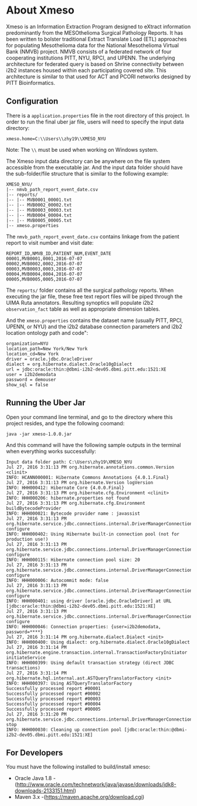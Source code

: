 # About Xmeso

Xmeso is an Information Extraction Program designed to eXtract information predominantly from
the MESOthelioma Surgical Pathology Reports. It has been written to bolster traditional Extract
Translate Load (ETL) approaches for populating Mesothelioma data for the National
Mesothelioma Virtual Bank (NMVB) project. NMVB consists of a federated network of four
cooperating institutions PITT, NYU, RPCI, and UPENN. The underlying architecture for
federated query is based on Shrine connectivity between i2b2 instances housed within each
participating covered site. This architecture is similar to that used for ACT and PCORI networks
designed by PITT Bioinformatics.

## Configuration

There is a `application.properties` file in the root directory of this project. In order to run the final uber jar file, users will need to specify the input data directory:

````
xmeso.home=C:\\Users\\zhy19\\XMESO_NYU
````

Note: The `\\` must be used when working on Windows system.

The Xmeso input data directory can be anywhere on the file system accessible from the executable
jar. And the input data folder should have the sub-folder/file structure that is similar to the following example:

````
XMESO_NYU/
|-- nmvb_path_report_event_date.csv
|-- reports/
|-- |-- MVB0001_00001.txt
|-- |-- MVB0002_00002.txt
|-- |-- MVB0003_00003.txt
|-- |-- MVB0004_00004.txt
|-- |-- MVB0005_00005.txt
|-- xmeso.properties
````

The `nmvb_path_report_event_date.csv` contains linkage from the patient report to visit number and visit date:

````
REPORT_ID,NMVB_ID,PATIENT_NUM,EVENT_DATE
00001,MVB0001,0001,2016-07-07
00002,MVB0002,0002,2016-07-07
00003,MVB0003,0003,2016-07-07
00004,MVB0004,0004,2016-07-07
00005,MVB0005,0005,2016-07-07
````

The `reports/` folder contains all the surgical pathology reports. When executing the jar file,  these free text report files will be piped through the UIMA Ruta annotators. Resulting synoptics will populate i2b2 `observation_fact` table as well as appropriate dimension tables.

And the `xmeso.properties` contains the dataset name (usually PITT, RPCI, UPENN, or NYU) and the i2b2 database connection parameters and i2b2 location ontology path and code":

````
organization=NYU
location_path=New York/New York
location_cd=New York
driver = oracle.jdbc.OracleDriver
dialect = org.hibernate.dialect.Oracle10gDialect
url = jdbc:oracle:thin:@dbmi-i2b2-dev05.dbmi.pitt.edu:1521:XE
user = i2b2demodata
password = demouser
show_sql = false
````

## Running the Uber Jar

Open your command line terminal, and go to the directory where this project resides, and type the following coomand:

````
java -jar xmeso-1.0.0.jar
````

And this command will have the following sample outputs in the terminal when everything works successfully:

````
Input data folder path: C:\Users\zhy19\XMESO_NYU
Jul 27, 2016 3:31:13 PM org.hibernate.annotations.common.Version <clinit>
INFO: HCANN000001: Hibernate Commons Annotations {4.0.1.Final}
Jul 27, 2016 3:31:13 PM org.hibernate.Version logVersion
INFO: HHH000412: Hibernate Core {4.0.0.Final}
Jul 27, 2016 3:31:13 PM org.hibernate.cfg.Environment <clinit>
INFO: HHH000206: hibernate.properties not found
Jul 27, 2016 3:31:13 PM org.hibernate.cfg.Environment buildBytecodeProvider
INFO: HHH000021: Bytecode provider name : javassist
Jul 27, 2016 3:31:13 PM org.hibernate.service.jdbc.connections.internal.DriverManagerConnectionProviderImpl configure
INFO: HHH000402: Using Hibernate built-in connection pool (not for production use!)
Jul 27, 2016 3:31:13 PM org.hibernate.service.jdbc.connections.internal.DriverManagerConnectionProviderImpl configure
INFO: HHH000115: Hibernate connection pool size: 20
Jul 27, 2016 3:31:13 PM org.hibernate.service.jdbc.connections.internal.DriverManagerConnectionProviderImpl configure
INFO: HHH000006: Autocommit mode: false
Jul 27, 2016 3:31:13 PM org.hibernate.service.jdbc.connections.internal.DriverManagerConnectionProviderImpl configure
INFO: HHH000401: using driver [oracle.jdbc.OracleDriver] at URL [jdbc:oracle:thin:@dbmi-i2b2-dev05.dbmi.pitt.edu:1521:XE]
Jul 27, 2016 3:31:13 PM org.hibernate.service.jdbc.connections.internal.DriverManagerConnectionProviderImpl configure
INFO: HHH000046: Connection properties: {user=i2b2demodata, password=****}
Jul 27, 2016 3:31:14 PM org.hibernate.dialect.Dialect <init>
INFO: HHH000400: Using dialect: org.hibernate.dialect.Oracle10gDialect
Jul 27, 2016 3:31:14 PM org.hibernate.engine.transaction.internal.TransactionFactoryInitiator initiateService
INFO: HHH000399: Using default transaction strategy (direct JDBC transactions)
Jul 27, 2016 3:31:14 PM org.hibernate.hql.internal.ast.ASTQueryTranslatorFactory <init>
INFO: HHH000397: Using ASTQueryTranslatorFactory
Successfully processed report #00001
Successfully processed report #00002
Successfully processed report #00003
Successfully processed report #00004
Successfully processed report #00005
Jul 27, 2016 3:31:20 PM org.hibernate.service.jdbc.connections.internal.DriverManagerConnectionProviderImpl stop
INFO: HHH000030: Cleaning up connection pool [jdbc:oracle:thin:@dbmi-i2b2-dev05.dbmi.pitt.edu:1521:XE]
````

## For Developers

You must have the following installed to build/install xmeso:

* Oracle Java 1.8 - (http://www.oracle.com/technetwork/java/javase/downloads/jdk8-downloads-2133151.html)
* Maven 3.x -(https://maven.apache.org/download.cgi)
